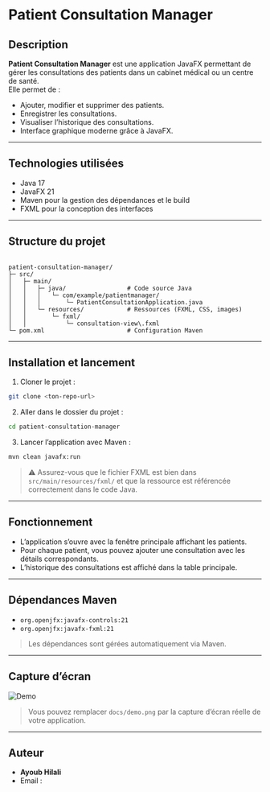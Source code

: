 
# Patient Consultation Manager

## Description
**Patient Consultation Manager** est une application JavaFX permettant de gérer les consultations des patients dans un cabinet médical ou un centre de santé.  
Elle permet de :  
- Ajouter, modifier et supprimer des patients.  
- Enregistrer les consultations.  
- Visualiser l’historique des consultations.  
- Interface graphique moderne grâce à JavaFX.

---

## Technologies utilisées
- Java 17  
- JavaFX 21  
- Maven pour la gestion des dépendances et le build  
- FXML pour la conception des interfaces  

---

## Structure du projet
```

patient-consultation-manager/
├─ src/
│   ├─ main/
│   │   ├─ java/                 # Code source Java
│   │   │   └─ com/example/patientmanager/
│   │   │       └─ PatientConsultationApplication.java
│   │   └─ resources/            # Ressources (FXML, CSS, images)
│   │       └─ fxml/
│   │           └─ consultation-view\.fxml
└─ pom.xml                       # Configuration Maven

````

---

## Installation et lancement
1. Cloner le projet :  
```bash
git clone <ton-repo-url>
````

2. Aller dans le dossier du projet :

```bash
cd patient-consultation-manager
```

3. Lancer l’application avec Maven :

```bash
mvn clean javafx:run
```

> ⚠️ Assurez-vous que le fichier FXML est bien dans `src/main/resources/fxml/` et que la ressource est référencée correctement dans le code Java.

---

## Fonctionnement

* L’application s’ouvre avec la fenêtre principale affichant les patients.
* Pour chaque patient, vous pouvez ajouter une consultation avec les détails correspondants.
* L’historique des consultations est affiché dans la table principale.

---

## Dépendances Maven

* `org.openjfx:javafx-controls:21`
* `org.openjfx:javafx-fxml:21`

> Les dépendances sont gérées automatiquement via Maven.

---

## Capture d’écran

![Demo](docs/demo.png)

> Vous pouvez remplacer `docs/demo.png` par la capture d’écran réelle de votre application.

---

## Auteur

* **Ayoub Hilali**
* Email : <ton-email>


